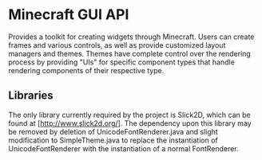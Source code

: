 Minecraft GUI API
=================

Provides a toolkit for creating widgets through Minecraft. Users can 
create frames and various controls, as well as provide customized 
layout managers and themes. Themes have complete control over the 
rendering process by providing "UIs" for specific component types that 
handle rendering components of their respective type.

Libraries
---------

The only library currently required by the project is Slick2D, which can
be found at [http://www.slick2d.org/]. The dependency upon this library may
be removed by deletion of UnicodeFontRenderer.java and slight modification
to SimpleTheme.java to replace the instantiation of UnicodeFontRenderer
with the instantiation of a normal FontRenderer.

  [http://www.slick2d.org/]: http://www.slick2d.org/